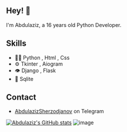 ## Hey! 👋
I'm Abdulaziz, a 16 years old Python Developer.
## Skills
- 👨‍💻 Python , Html , Css
- ⚙️ Tkinter , Aiogram
- 👁️ Django , Flask
- 💽 Sqlite

## Contact
- [AbdulazizSherzodjanov](https://t.me/PyCoder_off1cial) on Telegram

[![Abdulaziz's GitHub stats](https://github-readme-stats.vercel.app/api?username=AbdulazizSherzodjanov&show_icons=true&theme=tokyonight)](https://github.com/AbdulazizSherzodjanov/github-readme-stats)
![image]({https://img.shields.io/badge/Docker-2CA5E0?style=for-the-badge&logo=docker&logoColor=white})
